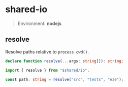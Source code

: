 # shared-io

> Environment: **nodejs**

## resolve

Resolve paths relative to `process.cwd()`.

```ts
declare function resolve(...args: string[]): string;
```

```ts
import { resolve } from "$shared/io";

const path: string = resolve("src", "tests", "e2e");
```
